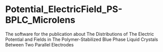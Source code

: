 # Potential_ElectricField_PS-BPLC_Microlens
The software for the publication about The Distributions of The Electric Potential and Fields in The Polymer-Stabilized Blue Phase Liquid Crystals Between Two Parallel Electrodes
